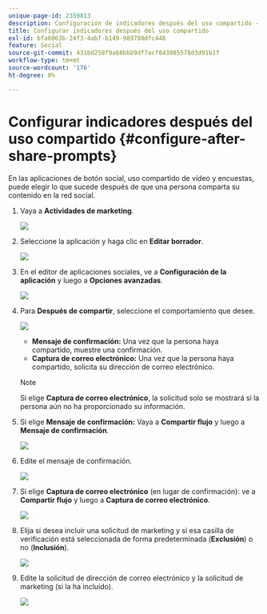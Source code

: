 ```yaml
---
unique-page-id: 2359813
description: Configuración de indicadores después del uso compartido - Documentos de Marketo - Documentación del producto
title: Configurar indicadores después del uso compartido
exl-id: bfa6063b-24f3-4abf-b149-989780dfc448
feature: Social
source-git-commit: 431bd258f9a68bbb9df7acf043085578d3d91b1f
workflow-type: tm+mt
source-wordcount: '176'
ht-degree: 0%

---
```


# Configurar indicadores después del uso compartido {#configure-after-share-prompts}

En las aplicaciones de botón social, uso compartido de vídeo y encuestas, puede elegir lo que sucede después de que una persona comparta su contenido en la red social.

1. Vaya a **Actividades de marketing**.

   ![](assets/ma.png)

1. Seleccione la aplicación y haga clic en **Editar borrador**.

   ![](assets/image2015-4-21-12-3a1-3a11.png)

1. En el editor de aplicaciones sociales, ve a **Configuración de la aplicación** y luego a **Opciones avanzadas**.

   ![](assets/image2015-4-21-12-3a10-3a54.png)

1. Para **Después de compartir**, seleccione el comportamiento que desee.

   ![](assets/image2015-4-21-12-3a18-3a32.png)

   * **Mensaje de confirmación:** Una vez que la persona haya compartido, muestre una confirmación.
   * **Captura de correo electrónico:** Una vez que la persona haya compartido, solicita su dirección de correo electrónico.

   >[!NOTE]
   >
   >Si elige **Captura de correo electrónico**, la solicitud solo se mostrará si la persona aún no ha proporcionado su información.

1. Si elige **Mensaje de confirmación:** Vaya a **Compartir flujo** y luego a **Mensaje de confirmación**.

   ![](assets/image2015-4-21-12-3a26-3a10.png)

1. Edite el mensaje de confirmación.

   ![](assets/image2015-4-21-12-3a31-3a41.png)

1. Si elige **Captura de correo electrónico** (en lugar de confirmación): ve a **Compartir flujo** y luego a **Captura de correo electrónico**.

   ![](assets/image2015-4-21-12-3a46-3a15.png)

1. Elija si desea incluir una solicitud de marketing y si esa casilla de verificación está seleccionada de forma predeterminada (**Exclusión**) o no (**Inclusión**).

   ![](assets/image2015-4-21-12-3a48-3a51.png)

1. Edite la solicitud de dirección de correo electrónico y la solicitud de marketing (si la ha incluido).

   ![](assets/image2015-4-21-12-3a52-3a49.png)

